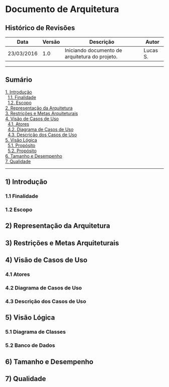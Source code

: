 # Documento de Arquitetura

## Histórico de Revisões

|      Data     | Versão | Descrição                                                                | Autor         |
|---------------|--------|--------------------------------------------------------------------------|-------------|
|  23/03/2016   |  1.0   | Iniciando documento de arquitetura do projeto.                           | Lucas S.      |


-------------------------------------------------------------------

## Sumário

[1. Introdução](#1-introdução)  
&nbsp;&nbsp;[1.1. Finalidade](#11-finalidade)  
&nbsp;&nbsp;[1.2. Escopo](#12-escopo)  
[2. Representação da Arquitetura](#2-representação-da-arquitetura)  
[3. Restrições e Metas Arquiteturais](#3-restrições-e-metas-arquiteturais)  
[4. Visão de Casos de Uso](#4-visão-de-casos-de-uso)  
&nbsp;&nbsp;[4.1. Atores](#41-atores)  
&nbsp;&nbsp;[4.2. Diagrama de Casos de Uso](#42-diagrama-de-casos-de-uso)  
&nbsp;&nbsp;[4.3. Descrição dos Casos de Uso](#43-descrição-dos-casos-de-uso)    
[5. Visão Lógica](#5-visão-lógica)  
&nbsp;&nbsp;[5.1. Propósito](#51-diagrama-de-classes)  
&nbsp;&nbsp;[5.2. Propósito](#52-banco-de-dados)    
[6. Tamanho e Desempenho](#6-tamanho-e-desempenho)  
[7. Qualidade](#7-qualidade)  

-------------------------------------------------------------------

## 1) Introdução

### 1.1 Finalidade

### 1.2 Escopo

## 2) Representação da Arquitetura

## 3) Restrições e Metas Arquiteturais

## 4) Visão de Casos de Uso

### 4.1 Atores

### 4.2 Diagrama de Casos de Uso

### 4.3 Descrição dos Casos de Uso

## 5) Visão Lógica

### 5.1 Diagrama de Classes

### 5.2 Banco de Dados

## 6) Tamanho e Desempenho

## 7) Qualidade